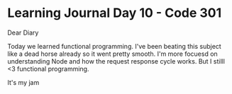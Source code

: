 <h1>Learning Journal Day 10 - Code 301</h1>

<bold>Dear Diary</bold>

Today we learned functional programming. I've been beating this subject like a dead horse already so it went pretty smooth. 
I'm more focuesd on understanding Node and how the request response cycle works. But I stilll <3 functional programming.

It's my jam
